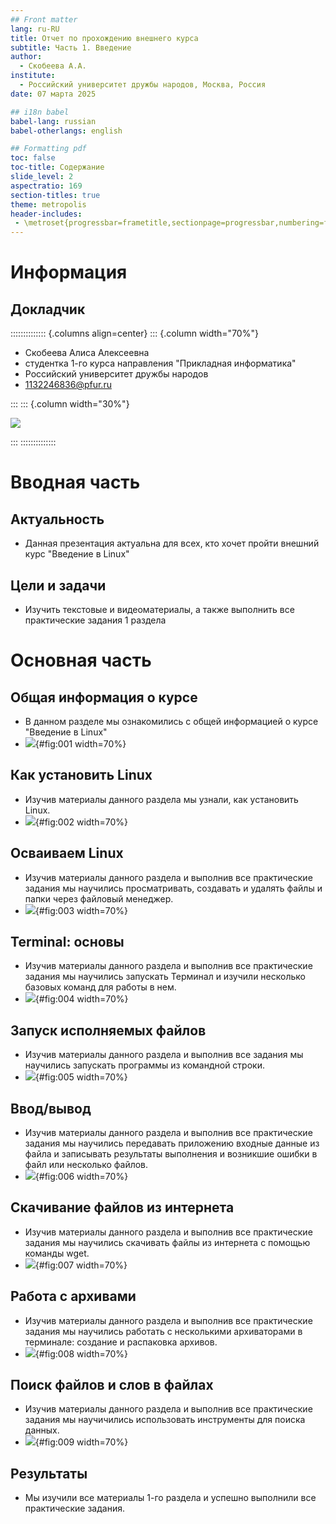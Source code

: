 ```yaml
---
## Front matter
lang: ru-RU
title: Отчет по прохождению внешнего курса
subtitle: Часть 1. Введение
author:
  - Скобеева А.А.
institute:
  - Российский университет дружбы народов, Москва, Россия
date: 07 марта 2025

## i18n babel
babel-lang: russian
babel-otherlangs: english

## Formatting pdf
toc: false
toc-title: Содержание
slide_level: 2
aspectratio: 169
section-titles: true
theme: metropolis
header-includes:
 - \metroset{progressbar=frametitle,sectionpage=progressbar,numbering=fraction}
---
```


# Информация

## Докладчик

:::::::::::::: {.columns align=center}
::: {.column width="70%"}

  * Скобеева Алиса Алексеевна
  * студентка 1-го курса направления "Прикладная информатика"
  * Российский университет дружбы народов
  * [1132246836@pfur.ru](mailto:1132246836@pfur.ru)

:::
::: {.column width="30%"}

![](./image/skalisa.jpg)

:::
::::::::::::::

# Вводная часть

## Актуальность

- Данная презентация актуальна для всех, кто хочет пройти внешний курс "Введение в Linux"

## Цели и задачи

- Изучить текстовые и видеоматериалы, а также выполнить все практические задания 1 раздела

# Основная часть

## Общая информация о курсе

- В данном разделе мы ознакомились с общей информацией о курсе "Введение в Linux"
- ![](image/1.png){#fig:001 width=70%}

## Как установить Linux 

- Изучив материалы данного раздела мы узнали, как установить Linux.
- ![](image/4.png){#fig:002 width=70%}

## Осваиваем Linux

- Изучив материалы данного раздела и выполнив все практические задания мы научились просматривать, создавать и удалять файлы и папки через файловый менеджер. 
- ![](image/8.png){#fig:003 width=70%}

## Terminal: основы

- Изучив материалы данного раздела и выполнив все практические задания мы научились запускать Терминал и изучили несколько базовых команд для работы в нем.
- ![](image/13.png){#fig:004 width=70%}

## Запуск исполняемых файлов

- Изучив материалы данного раздела и выполнив все задания мы научились запускать программы из командной строки.
- ![](image/16.png){#fig:005 width=70%}

## Ввод/вывод

- Изучив материалы данного раздела и выполнив все практические задания мы научились передавать приложению входные данные из файла и записывать результаты выполнения и возникшие ошибки в файл или несколько файлов.
- ![](image/20.png){#fig:006 width=70%}

## Скачивание файлов из интернета

- Изучив материалы данного раздела и выполнив все практические задания мы научились скачивать файлы из интернета с помощью команды wget.
- ![](image/22.png){#fig:007 width=70%}

## Работа с архивами

- Изучив материалы данного раздела и выполнив все практические задания мы научились работать с несколькими архиваторами в терминале: создание и распаковка архивов.
- ![](image/25.png){#fig:008 width=70%}

## Поиск файлов и слов в файлах

- Изучив материалы данного раздела и выполнив все практические задания мы научичились использовать инструменты для поиска данных. 
- ![](image/27.png){#fig:009 width=70%}

## Результаты

- Мы изучили все материалы 1-го раздела и успешно выполнили все практические задания.

